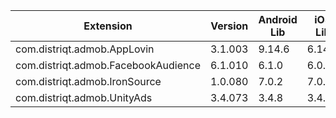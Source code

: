 
| Extension | Version | Android Lib | iOS Lib |
| --- | --- | --- | --- |
| com.distriqt.admob.AppLovin | 3.1.003 | 9.14.6 | 6.14.8 |
| com.distriqt.admob.FacebookAudience | 6.1.010 | 6.1.0 | 6.0.0 |
| com.distriqt.admob.IronSource | 1.0.080 | 7.0.2 | 7.0.2 |
| com.distriqt.admob.UnityAds | 3.4.073 | 3.4.8 | 3.4.8 |
